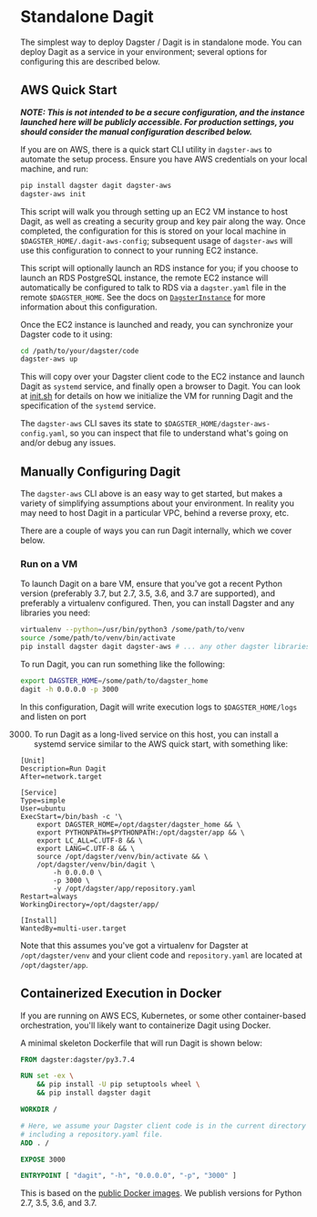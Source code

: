 # Standalone Dagit

The simplest way to deploy Dagster / Dagit is in standalone mode. You can deploy Dagit as a service
in your environment; several options for configuring this are described below.

## AWS Quick Start

**_NOTE: This is not intended to be a secure configuration, and the instance launched here will be
publicly accessible. For production settings, you should consider the manual configuration described
below._**

If you are on AWS, there is a quick start CLI utility in `dagster-aws` to automate the setup
process. Ensure you have AWS credentials on your local machine, and run:

```bash
pip install dagster dagit dagster-aws
dagster-aws init
```

This script will walk you through setting up an EC2 VM instance to host Dagit, as well as creating a
security group and key pair along the way. Once completed, the configuration for this is stored on
your local machine in `$DAGSTER_HOME/.dagit-aws-config`; subsequent usage of `dagster-aws` will use
this configuration to connect to your running EC2 instance.

This script will optionally launch an RDS instance for you; if you choose to launch an RDS
PostgreSQL instance, the remote EC2 instance will automatically be configured to talk to RDS via a
`dagster.yaml` file in the remote `$DAGSTER_HOME`. See the docs on
[`DagsterInstance`](https://dagster.readthedocs.io/en/latest/sections/deploying/instance.html) for
more information about this configuration.

Once the EC2 instance is launched and ready, you can synchronize your Dagster code to it using:

```bash
cd /path/to/your/dagster/code
dagster-aws up
```

This will copy over your Dagster client code to the EC2 instance and launch Dagit as `systemd`
service, and finally open a browser to Dagit. You can look at
[init.sh](https://github.com/dagster-io/dagster/blob/master/python_modules/libraries/dagster-aws/dagster_aws/cli/shell/init.sh)
for details on how we initialize the VM for running Dagit and the specification of the `systemd`
service.

The `dagster-aws` CLI saves its state to `$DAGSTER_HOME/dagster-aws-config.yaml`, so you can inspect
that file to understand what's going on and/or debug any issues.

## Manually Configuring Dagit

The `dagster-aws` CLI above is an easy way to get started, but makes a variety of simplifying
assumptions about your environment. In reality you may need to host Dagit in a particular VPC,
behind a reverse proxy, etc.

There are a couple of ways you can run Dagit internally, which we cover below.

### Run on a VM

To launch Dagit on a bare VM, ensure that you've got a recent Python version (preferably 3.7, but
2.7, 3.5, 3.6, and 3.7 are supported), and preferably a virtualenv configured. Then, you can install
Dagster and any libraries you need:

```bash
virtualenv --python=/usr/bin/python3 /some/path/to/venv
source /some/path/to/venv/bin/activate
pip install dagster dagit dagster-aws # ... any other dagster libraries you need, e.g. dagster-bash
```

To run Dagit, you can run something like the following:

```bash
export DAGSTER_HOME=/some/path/to/dagster_home
dagit -h 0.0.0.0 -p 3000
```

In this configuration, Dagit will write execution logs to `$DAGSTER_HOME/logs` and listen on port

3000. To run Dagit as a long-lived service on this host, you can install a systemd service similar
      to the AWS quick start, with something like:

```
[Unit]
Description=Run Dagit
After=network.target

[Service]
Type=simple
User=ubuntu
ExecStart=/bin/bash -c '\
    export DAGSTER_HOME=/opt/dagster/dagster_home && \
    export PYTHONPATH=$PYTHONPATH:/opt/dagster/app && \
    export LC_ALL=C.UTF-8 && \
    export LANG=C.UTF-8 && \
    source /opt/dagster/venv/bin/activate && \
    /opt/dagster/venv/bin/dagit \
        -h 0.0.0.0 \
        -p 3000 \
        -y /opt/dagster/app/repository.yaml
Restart=always
WorkingDirectory=/opt/dagster/app/

[Install]
WantedBy=multi-user.target
```

Note that this assumes you've got a virtualenv for Dagster at `/opt/dagster/venv` and your client
code and `repository.yaml` are located at `/opt/dagster/app`.

## Containerized Execution in Docker

If you are running on AWS ECS, Kubernetes, or some other container-based orchestration, you'll
likely want to containerize Dagit using Docker.

A minimal skeleton Dockerfile that will run Dagit is shown below:

```Dockerfile
FROM dagster:dagster/py3.7.4

RUN set -ex \
    && pip install -U pip setuptools wheel \
    && pip install dagster dagit

WORKDIR /

# Here, we assume your Dagster client code is in the current directory
# including a repository.yaml file.
ADD . /

EXPOSE 3000

ENTRYPOINT [ "dagit", "-h", "0.0.0.0", "-p", "3000" ]
```

This is based on the [public Docker
images](https://cloud.docker.com/u/dagster/repository/docker/dagster/dagster). We publish versions
for Python 2.7, 3.5, 3.6, and 3.7.
